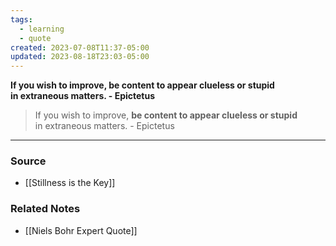 ```yaml
---
tags:
  - learning
  - quote
created: 2023-07-08T11:37-05:00
updated: 2023-08-18T23:03-05:00
---
```

**If you wish to improve, be content to appear clueless or stupid in extraneous matters. - Epictetus**

> If you wish to improve, **be content to appear clueless or stupid** in extraneous matters. - Epictetus

---

### Source
- [[Stillness is the Key]]

### Related Notes
- [[Niels Bohr Expert Quote]]